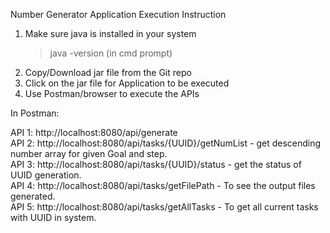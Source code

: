 Number Generator Application Execution Instruction

1. Make sure java is installed in your system
   > java -version (in cmd prompt)
2. Copy/Download jar file from the Git repo 
3. Click on the jar file for Application to be executed
4. Use Postman/browser to execute the APIs

In Postman:

API 1: http://localhost:8080/api/generate                 
API 2: http://localhost:8080/api/tasks/{UUID}/getNumList - get descending number array for given Goal and step.     
API 3: http://localhost:8080/api/tasks/{UUID}/status - get the status of UUID generation.       
API 4: http://localhost:8080/api/tasks/getFilePath - To see the output files generated.           
API 5: http://localhost:8080/api/tasks/getAllTasks - To get all current tasks with UUID in system.
